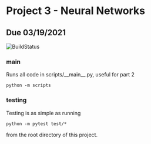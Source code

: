 # Project 3 - Neural Networks
## Due 03/19/2021

![BuildStatus](https://github.com/ucsf-bmi-203-2021/Project3/workflows/HW3/badge.svg?event=push)

### main
Runs all code in scripts/\_\_main\_\_.py, useful for part 2
```
python -m scripts
```

### testing
Testing is as simple as running
```
python -m pytest test/*
```
from the root directory of this project.
